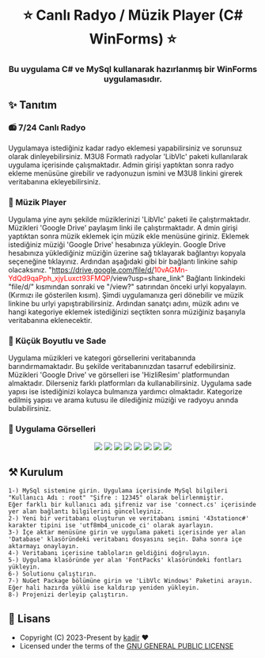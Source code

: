 <h1 align= center><b>⭐️ Canlı Radyo / Müzik Player (C# WinForms) ⭐️</b></h1>
<h3 align = center> Bu uygulama C# ve MySql kullanarak hazırlanmış bir WinForms uygulamasıdır.</h3>

## ✨ <a name="features">Tanıtım</a>

### 📻 7/24 Canlı Radyo

Uygulamaya istediğiniz kadar radyo eklemesi yapabilirsiniz ve sorunsuz olarak dinleyebilirsiniz. M3U8 Formatlı radyolar 'LibVlc' paketi kullanılarak uygulama içerisinde çalışmaktadır.
Admin girişi yaptıktan sonra radyo ekleme menüsüne girebilir ve radyonuzun ismini ve M3U8 linkini girerek veritabanına ekleyebilirsiniz.

### 🎵 Müzik Player

Uygulama yine aynı şekilde müziklerinizi 'LibVlc' paketi ile çalıştırmaktadır. Müzikleri 'Google Drive' paylaşım linki ile çalıştırmaktadır. A
dmin girişi yaptıktan sonra müzik eklemek için müzik ekle menüsüne giriniz. 
Eklemek istediğiniz müziği 'Google Drive' hesabınıza yükleyin.
Google Drive hesabınıza yüklediğiniz müziğin üzerine sağ tıklayarak bağlantıyı kopyala seçeneğine tıklayınız.
Ardından aşağıdaki gibi bir bağlantı linkine sahip olacaksınız. 
"https://drive.google.com/file/d/<span style="color:red">10vAGMn-YdQd9qaPph_xjyLuxct93FMQP</span>/view?usp=share_link"
Bağlantı linkindeki "file/d/" kısmından sonraki ve "/view?" satırından önceki urlyi kopyalayın.(Kırmızı ile gösterilen kısım).
Şimdi uygulamanıza geri dönebilir ve müzik linkine bu urlyi yapıştırabilirsiniz.
Ardından sanatçı adını, müzik adını ve hangi kategoriye eklemek istediğinizi seçtikten sonra müziğiniz başarıyla veritabanına eklenecektir.

### 🎯 Küçük Boyutlu ve Sade

Uygulama müzikleri ve kategori görsellerini veritabanında barındırmamaktadır. Bu şekilde veritabanınızdan tasarruf edebilirsiniz. 
Müzikleri 'Google Drive' ve görselleri ise 'HizliResim' platformundan almaktadır. Dilerseniz farklı platformları da kullanabilirsiniz. 
Uygulama sade yapısı ise istediğinizi kolayca bulmanıza yardımcı olmaktadır. Kategorize edilmiş yapısı ve arama kutusu ile dilediğiniz müziği ve radyoyu anında bulabilirsiniz.

### 🌄 Uygulama Görselleri

<p align="center">
  <img src="https://telegra.ph/file/58cb9654bec074b1fe104.png">
  <img src="https://telegra.ph/file/04f6a8da4e55a94a3db02.png">
  <img src="https://telegra.ph/file/fea78c1b76eb226a77b1d.png">
  <img src="https://telegra.ph/file/4c66c10eda1675be80950.png">
  <img src="https://telegra.ph/file/714deacaa89142c63fa85.png">
  <img src="https://telegra.ph/file/dcbd5db1c822e9e3d1bd2.png">
  <img src="https://telegra.ph/file/6c0e0ecdca2ff3ee97403.png">
  <img src="https://telegra.ph/file/14120c481f5ff00103260.png">
</p>

## ⚒ <a name="configs">Kurulum</a>

    1-) MySql sistemine girin. Uygulama içerisinde MySql bilgileri "Kullanıcı Adı : root" "Şifre : 12345" olarak belirlenmiştir. 
    Eğer farklı bir kullanıcı adı şifreniz var ise 'connect.cs' içerisinde yer alan bağlantı bilgilerini güncelleyiniz.
    2-) Yeni bir veritabanı oluşturun ve veritabanı ismini '43stationc#' karakter tipini ise 'utf8mb4_unicode_ci' olarak ayarlayın. 
    3-) İçe aktar menüsüne girin ve uygulama paketi içerisinde yer alan 'Database' klasöründeki veritabanı dosyasını seçin. Daha sonra içe aktarmayı onaylayın.
    4-) Veritabanı içerisine tabloların geldiğini doğrulayın.
    5-) Uygulama klasöründe yer alan 'FontPacks' klasöründeki fontları yükleyin.
    6-) Solutionu çalıştırın.
    7-) NuGet Package bölümüne girin ve 'LibVlc Windows' Paketini arayın. Eğer hali hazırda yüklü ise kaldırıp yeniden yükleyin.
    8-) Projenizi derleyip çalıştırın. 

## 📃 <a name="license">Lisans</a>

 - Copyright (C) 2023-Present by [kadir](github.com/kadir008) ❤️️
 - Licensed under the terms of the [GNU GENERAL PUBLIC LICENSE](https://github.com/kadir008/Muzik-ve-Radyo-Uygulamasi/blob/main/LICENSE)
